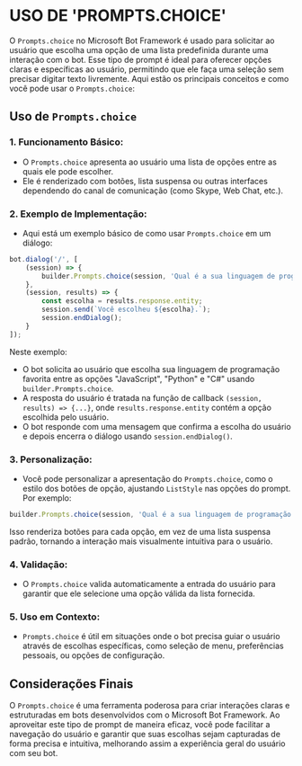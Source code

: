 # USO DE 'PROMPTS.CHOICE'
O `Prompts.choice` no Microsoft Bot Framework é usado para solicitar ao usuário que escolha uma opção de uma lista predefinida durante uma interação com o bot. Esse tipo de prompt é ideal para oferecer opções claras e específicas ao usuário, permitindo que ele faça uma seleção sem precisar digitar texto livremente. Aqui estão os principais conceitos e como você pode usar o `Prompts.choice`:

## Uso de `Prompts.choice`
### 1. **Funcionamento Básico:**
   - O `Prompts.choice` apresenta ao usuário uma lista de opções entre as quais ele pode escolher.
   - Ele é renderizado com botões, lista suspensa ou outras interfaces dependendo do canal de comunicação (como Skype, Web Chat, etc.).

### 2. **Exemplo de Implementação:**
   - Aqui está um exemplo básico de como usar `Prompts.choice` em um diálogo:

   ```javascript
   bot.dialog('/', [
       (session) => {
           builder.Prompts.choice(session, 'Qual é a sua linguagem de programação favorita?', ['JavaScript', 'Python', 'C#']);
       },
       (session, results) => {
           const escolha = results.response.entity;
           session.send(`Você escolheu ${escolha}.`);
           session.endDialog();
       }
   ]);
   ```

   Neste exemplo:
   - O bot solicita ao usuário que escolha sua linguagem de programação favorita entre as opções "JavaScript", "Python" e "C#" usando `builder.Prompts.choice`.
   - A resposta do usuário é tratada na função de callback `(session, results) => {...}`, onde `results.response.entity` contém a opção escolhida pelo usuário.
   - O bot responde com uma mensagem que confirma a escolha do usuário e depois encerra o diálogo usando `session.endDialog()`.

### 3. **Personalização:**
   - Você pode personalizar a apresentação do `Prompts.choice`, como o estilo dos botões de opção, ajustando `ListStyle` nas opções do prompt. Por exemplo:

   ```javascript
   builder.Prompts.choice(session, 'Qual é a sua linguagem de programação favorita?', ['JavaScript', 'Python', 'C#'], { listStyle: builder.ListStyle.button });
   ```

   Isso renderiza botões para cada opção, em vez de uma lista suspensa padrão, tornando a interação mais visualmente intuitiva para o usuário.

### 4. **Validação:**
   - O `Prompts.choice` valida automaticamente a entrada do usuário para garantir que ele selecione uma opção válida da lista fornecida.

### 5. **Uso em Contexto:**
   - `Prompts.choice` é útil em situações onde o bot precisa guiar o usuário através de escolhas específicas, como seleção de menu, preferências pessoais, ou opções de configuração.

## Considerações Finais
O `Prompts.choice` é uma ferramenta poderosa para criar interações claras e estruturadas em bots desenvolvidos com o Microsoft Bot Framework. Ao aproveitar este tipo de prompt de maneira eficaz, você pode facilitar a navegação do usuário e garantir que suas escolhas sejam capturadas de forma precisa e intuitiva, melhorando assim a experiência geral do usuário com seu bot.